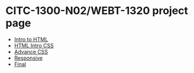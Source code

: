 # CITC-1300-N02/WEBT-1320 project page

<ul>
<li><a href="intro_to_html/index.html" target="_blank">Intro to HTML</a></li>
<li><a href="html_intro_css/index.html" target="_blank">HTML Intro CSS</a></li>
<li><a href="adv_css/index.html" target="_blank">Advance CSS</a></li>
<li><a href="responsive/index.html" target="_blank">Responsive</a></li>
<li><a href="Final/index.html" target="_blank">Final</a></li>
</ul>

 
